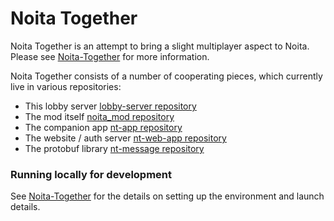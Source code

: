 # Noita Together

Noita Together is an attempt to bring a slight multiplayer aspect to Noita. Please see [Noita-Together](https://github.com/Noita-Together/noita-together) for more information.

Noita Together consists of a number of cooperating pieces, which currently live in various repositories:
- This lobby server [lobby-server repository](https://github.com/Noita-Together/lobby-server)
- The mod itself [noita_mod repository](https://github.com/Noita-Together/noita-together/tree/main/noita_mod)
- The companion app [nt-app repository](https://github.com/Noita-Together/noita-together/tree/main/nt-app)
- The website / auth server [nt-web-app repository](https://github.com/Noita-Together/noita-together/tree/main/nt-web-app)
- The protobuf library [nt-message repository](https://github.com/Noita-Together/nt-message)


### Running locally for development

See [Noita-Together](https://github.com/Noita-Together/noita-together) for the details on setting up the environment and launch details.